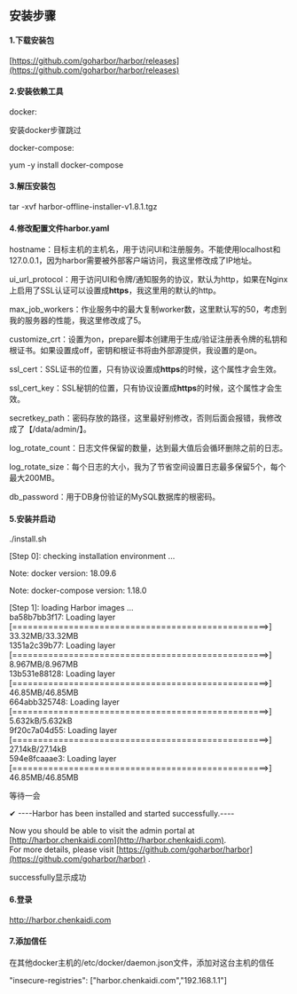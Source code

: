 ## 安装步骤

#### 1.下载安装包

[https://github.com/goharbor/harbor/releases](https://github.com/goharbor/harbor/releases)

#### 2.安装依赖工具

docker:

安装docker步骤跳过

docker-compose:

yum -y install docker-compose

#### 3.解压安装包

tar -xvf harbor-offline-installer-v1.8.1.tgz

#### 4.修改配置文件harbor.yaml

hostname：目标主机的主机名，用于访问UI和注册服务。不能使用localhost和127.0.0.1，因为harbor需要被外部客户端访问，我这里修改成了IP地址。

ui\_url\_protocol：用于访问UI和令牌/通知服务的协议，默认为http，如果在Nginx上启用了SSL认证可以设置成**https**，我这里用的默认的http。

max\_job\_workers：作业服务中的最大复制worker数，这里默认写的50，考虑到我的服务器的性能，我这里修改成了5。

customize\_crt：设置为on，prepare脚本创建用于生成/验证注册表令牌的私钥和根证书。如果设置成off，密钥和根证书将由外部源提供，我设置的是on。

ssl\_cert：SSL证书的位置，只有协议设置成**https**的时候，这个属性才会生效。

ssl\_cert\_key：SSL秘钥的位置，只有协议设置成**https**的时候，这个属性才会生效。

secretkey\_path：密码存放的路径，这里最好别修改，否则后面会报错，我修改成了【/data/admin/】。

log\_rotate\_count：日志文件保留的数量，达到最大值后会循环删除之前的日志。

log\_rotate\_size：每个日志的大小，我为了节省空间设置日志最多保留5个，每个最大200MB。

db\_password：用于DB身份验证的MySQL数据库的根密码。

#### 5.安装并启动

./install.sh

\[Step 0\]: checking installation environment ...

Note: docker version: 18.09.6

Note: docker-compose version: 1.18.0

\[Step 1\]: loading Harbor images ...  
ba58b7bb3f17: Loading layer \[==================================================&gt;\]  33.32MB/33.32MB  
1351a2c39b77: Loading layer \[==================================================&gt;\]  8.967MB/8.967MB  
13b531e88128: Loading layer \[==================================================&gt;\]  46.85MB/46.85MB  
664abb325748: Loading layer \[==================================================&gt;\]  5.632kB/5.632kB  
9f20c7a04d55: Loading layer \[==================================================&gt;\]  27.14kB/27.14kB  
594e8fcaaae3: Loading layer \[==================================================&gt;\]  46.85MB/46.85MB

等待一会

✔ ----Harbor has been installed and started successfully.----

Now you should be able to visit the admin portal at [http://harbor.chenkaidi.com](http://harbor.chenkaidi.com).   
For more details, please visit [https://github.com/goharbor/harbor](https://github.com/goharbor/harbor) .

successfully显示成功

#### 6.登录

http://harbor.chenkaidi.com

#### 7.添加信任

在其他docker主机的/etc/docker/daemon.json文件，添加对这台主机的信任

"insecure-registries": \["harbor.chenkaidi.com","192.168.1.1"\]

